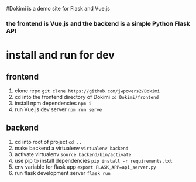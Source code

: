 #Dokimi is a demo site for Flask and Vue.js

### the frontend is Vue.js and the backend is a simple Python Flask API

# install and run for dev

## frontend

1. clone repo
   `git clone https://github.com/jwpowers2/Dokimi`
2. cd into the frontend directory of Dokimi
   `cd Dokimi/frontend`
3. install npm dependencies
   `npm i`
4. run Vue.js dev server
   `npm run serve`

## backend

1. cd into root of project
   `cd ..`
2. make backend a virtualenv
   `virtualenv backend`
3. activate virtualenv
   `source backend/bin/activate`
4. use pip to install dependencies
   `pip install -r requirements.txt`
5. env variable for flask app
   `export FLASK_APP=api_server.py`
6. run flask development server
   `flask run`
